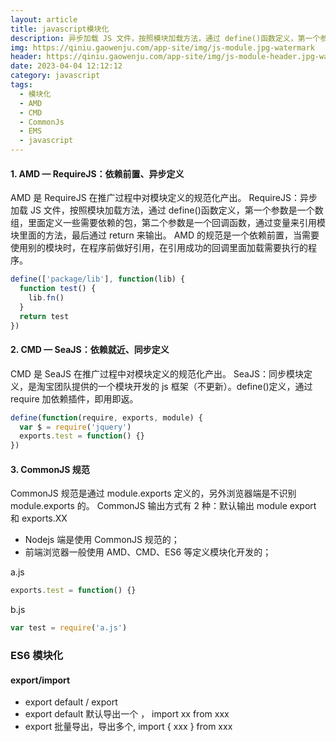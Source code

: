 ```yaml
---
layout: article
title: javascript模块化
description: 异步加载 JS 文件，按照模块加载方法，通过 define()函数定义，第一个参数是一个数组，里面定义一些需要依赖的包，第二个参数是一个回调函数，通过变量来引用模块里面的方法，最后通过 return 来输出
img: https://qiniu.gaowenju.com/app-site/img/js-module.jpg-watermark
header: https://qiniu.gaowenju.com/app-site/img/js-module-header.jpg-watermark
date: 2023-04-04 12:12:12
category: javascript
tags:
  - 模块化
  - AMD
  - CMD
  - CommonJs
  - EMS
  - javascript
---
```



#### 1. AMD — RequireJS：依赖前置、异步定义

AMD 是 RequireJS 在推广过程中对模块定义的规范化产出。
RequireJS：异步加载 JS 文件，按照模块加载方法，通过 define()函数定义，第一个参数是一个数组，里面定义一些需要依赖的包，第二个参数是一个回调函数，通过变量来引用模块里面的方法，最后通过 return 来输出。
AMD 的规范是一个依赖前置，当需要使用别的模块时，在程序前做好引用，在引用成功的回调里面加载需要执行的程序。

```javascript
define(['package/lib'], function(lib) {
  function test() {
    lib.fn()
  }
  return test
})
```

#### 2. CMD — SeaJS：依赖就近、同步定义

CMD 是 SeaJS 在推广过程中对模块定义的规范化产出。
SeaJS：同步模块定义，是淘宝团队提供的一个模块开发的 js 框架（不更新）。define()定义，通过 require 加依赖插件，即用即返。

```javascript
define(function(require, exports, module) {
  var $ = require('jquery')
  exports.test = function() {}
})
```

#### 3. CommonJS 规范

CommonJS 规范是通过 module.exports 定义的，另外浏览器端是不识别 module.exports 的。
CommonJS 输出方式有 2 种：默认输出 module export 和 exports.XX

- Nodejs 端是使用 CommonJS 规范的；
- 前端浏览器一般使用 AMD、CMD、ES6 等定义模块化开发的；

a.js

```javascript
exports.test = function() {}
```

b.js

```javascript
var test = require('a.js')
```

### ES6 模块化

#### export/import

- export default / export
- export default 默认导出一个 ， import xx from xxx
- export 批量导出，导出多个, import { xxx } from xxx
